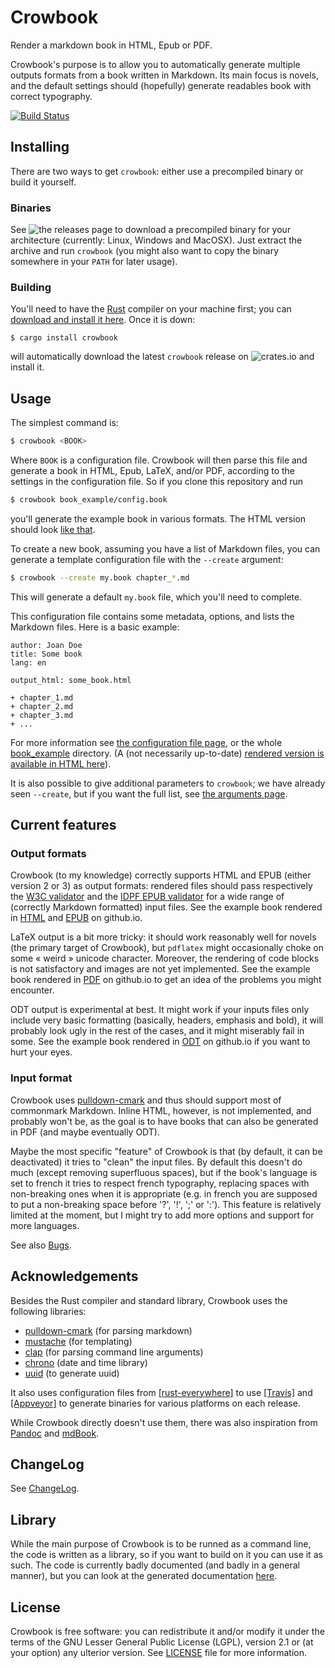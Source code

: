 Crowbook
========

Render a markdown book in HTML, Epub or PDF.

Crowbook's purpose is to allow you to automatically generate multiple
outputs formats from a book written in Markdown. Its main focus is
novels, and the default settings should (hopefully) generate readables
book with correct typography.

[![Build Status](https://travis-ci.org/lise-henry/crowbook.svg?branch=master)](https://travis-ci.org/lise-henry/crowbook)

Installing
----------

There are two ways to get `crowbook`: either use a precompiled binary
or build it yourself.

### Binaries ###

See
![the releases page](https://github.com/lise-henry/crowbook/releases)
to download a precompiled binary for your architecture (currently:
Linux, Windows and MacOSX). Just extract the archive and run
`crowbook` (you might also want to copy the binary somewhere in your
`PATH` for later usage).

### Building ###

You'll need to have the [Rust](https://www.rust-lang.org/) compiler
on your machine first; you can
[download and install it here](https://www.rust-lang.org/downloads.html). Once
it is down:

```
$ cargo install crowbook
```

will automatically download the latest `crowbook` release on
![crates.io](https://crates.io/crates/crowbook) and install it.

Usage
-----

The simplest command is:

```bash
$ crowbook <BOOK>
```

Where `BOOK` is a configuration file. Crowbook will then parse this
file and generate a book in HTML, Epub, LaTeX, and/or PDF,
according to the settings in the configuration file. So if you clone
this repository and run

```bash
$ crowbook book_example/config.book
```

you'll generate the example book in various formats. The
HTML version should look
[like that](http://lise-henry.github.io/crowbook/book.html).

To create a new book, assuming you have a
list of Markdown files, you can generate a template configuration file
with the `--create` argument:

```bash
$ crowbook --create my.book chapter_*.md
```

This will generate a default `my.book` file, which you'll need to complete.

This configuration file contains some metadata, options, and lists the
Markdown files. Here is a basic example:

```
author: Joan Doe
title: Some book
lang: en

output_html: some_book.html

+ chapter_1.md
+ chapter_2.md
+ chapter_3.md
+ ...
```

For more information see
[the configuration file page](book_example/config.md), or the whole
[book_example](book_example) directory. (A (not necessarily
up-to-date) [rendered version is available in HTML here](http://lise-henry.github.io/crowbook/book.html)).

It is also possible to give additional parameters to `crowbook`;
we have already seen `--create`, but if you want the full list, see
[the arguments page](book_example/arguments.md).

Current features
----------------

### Output formats ###

Crowbook (to my knowledge) correctly supports HTML and EPUB (either
version 2 or 3) as output formats: rendered files should pass
respectively the [W3C validator](https://validator.w3.org/) and the
[IDPF EPUB validator](http://validator.idpf.org/) for a wide range of
(correctly Markdown formatted) input files. See the example book
rendered in [HTML](http://lise-henry.github.io/crowbook/book.html) and
[EPUB](http://lise-henry.github.io/crowbook/book.epub) on github.io.

LaTeX output is a bit more tricky: it should work reasonably well for
novels (the primary target of Crowbook), but `pdflatex` might occasionally
choke on some « weird » unicode character. Moreover, the rendering of code blocks is not
satisfactory and images are not yet implemented. See the example book
rendered in [PDF](http://lise-henry.github.io/crowbook/book.pdf) on
github.io to get an idea of the problems you might encounter.

ODT output is experimental at best. It might work if your inputs files
only include very basic formatting (basically, headers, emphasis and
bold), it will probably look ugly in the rest of the cases, and it
might miserably fail in some. See the example book rendered in
[ODT](http://lise-henry.github.io/crowbook/book.odt) on github.io if
you want to hurt your eyes.

### Input format ###

Crowbook uses
[pulldown-cmark](https://crates.io/crates/pulldown-cmark) and thus
should support most of commonmark Markdown. Inline HTML, however, is
not implemented, and probably won't be, as the goal is to have books
that can also be generated in PDF (and maybe eventually ODT).

Maybe the most specific "feature" of Crowbook is that (by default, it
can be deactivated) it tries to "clean" the input files. By default this
doesn't do much (except removing superfluous spaces), but if the
book's language is set to french it tries to respect french
typography, replacing spaces with non-breaking ones when it is
appropriate (e.g. in french you are supposed to put a non-breaking
space before '?', '!', ';' or ':'). This feature is relatively limited
at the moment, but I might try to add more options and support for
more languages.

See also [Bugs](Bugs.md).


Acknowledgements
----------------

Besides the Rust compiler and standard library, Crowbook uses the
following libraries:

* [pulldown-cmark](https://crates.io/crates/pulldown-cmark) (for
parsing markdown)
* [mustache](https://crates.io/crates/mustache) (for templating)
* [clap](https://github.com/kbknapp/clap-rs) (for parsing command line arguments)
* [chrono](https://crates.io/crates/chrono) (date and time library)
* [uuid](https://crates.io/crates/uuid) (to generate uuid)

It also uses configuration files from
[[rust-everywhere]](https://github.com/japaric/rust-everywhere) to use
[[Travis]](https://travis-ci.org/) and
[[Appveyor]](http://www.appveyor.com/) to generate binaries for
various platforms on each release.

While Crowbook directly doesn't use them, there was also inspiration from [Pandoc](http://pandoc.org/) and [mdBook](https://github.com/azerupi/mdBook).

ChangeLog
---------

See [ChangeLog](ChangeLog.md).

Library
-------

While the main purpose of Crowbook is to be runned as a command line,
the code is written as a library, so if you want to build on it you can
use it as such. The code is currently badly documented (and badly in a
general manner), but you can look at the generated documentation [here](http://lise-henry.github.io/rust/crowbook/).

License 
-------

Crowbook is free software: you can redistribute it and/or modify it
under the terms of the GNU Lesser General Public License (LGPL),
version 2.1 or (at your option) any ulterior version. See 
[LICENSE](LICENSE.md) file for more information.


